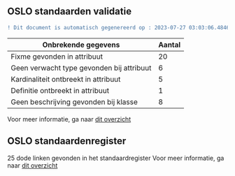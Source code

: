 ## OSLO standaarden validatie
```diff
! Dit document is automatisch gegenereerd op : 2023-07-27 03:03:06.484665
```

| Onbrekende gegevens               | Aantal  |
| ----------------------------              | --------------------------  |
| Fixme gevonden in attribuut               | 20  |
| Geen verwacht type gevonden bij attribuut | 6  |
| Kardinaliteit ontbreekt in attribuut      | 5  |
| Definitie ontbreekt in attribuut          | 1  |
| Geen beschrijving gevonden bij klasse     | 8  |

Voor meer informatie, ga naar [dit overzicht](output/controle_applicatieprofiel.md)

## OSLO standaardenregister

25 dode linken gevonden in het standaardregister
Voor meer informatie, ga naar [dit overzicht](output/dead_links.md)